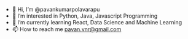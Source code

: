 - 👋 Hi, I’m @pavankumarpolavarapu
- 👀 I’m interested in Python, Java, Javascript Programming
- 🌱 I’m currently learning React, Data Science and Machine Learning
- 📫 How to reach me pavan.vnr@gmail.com
